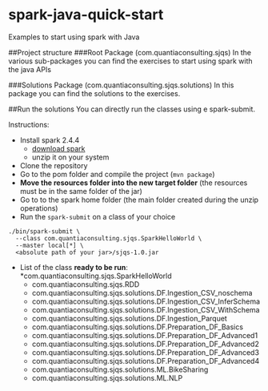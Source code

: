 # spark-java-quick-start
Examples to start using spark with Java

##Project structure
###Root Package (com.quantiaconsulting.sjqs)
In the various sub-packages you can find the exercises to start using spark with the java APIs

###Solutions Package (com.quantiaconsulting.sjqs.solutions)
In this package you can find the solutions to the exercises.

##Run the solutions
You can directly run the classes using e spark-submit.

Instructions:

* Install spark 2.4.4
	* [download spark](https://www.apache.org/dyn/closer.lua/spark/spark-2.4.4/spark-2.4.4-bin-hadoop2.7.tgz)
	* unzip it on your system
* Clone the repository
* Go to the pom folder and compile the project (`mvn package`)
* **Move the resources folder into the new target folder** (the resources must be in the same folder of the jar)
* Go to to the spark home folder (the main folder created during the unzip operations)
* Run the `spark-submit` on a class of your choice

```
./bin/spark-submit \
  --class com.quantiaconsulting.sjqs.SparkHelloWorld \
  --master local[*] \
  <absolute path of your jar>/sjqs-1.0.jar
```

* List of the class **ready to be run**:
	*com.quantiaconsulting.sjqs.SparkHelloWorld
	* com.quantiaconsulting.sjqs.RDD 
	* com.quantiaconsulting.sjqs.solutions.DF.Ingestion_CSV_noschema
	* com.quantiaconsulting.sjqs.solutions.DF.Ingestion_CSV_InferSchema
	* com.quantiaconsulting.sjqs.solutions.DF.Ingestion_CSV_WithSchema
	* com.quantiaconsulting.sjqs.solutions.DF.Ingestion_Parquet
	* com.quantiaconsulting.sjqs.solutions.DF.Preparation_DF_Basics
	* com.quantiaconsulting.sjqs.solutions.DF.Preparation_DF_Advanced1
	* com.quantiaconsulting.sjqs.solutions.DF.Preparation_DF_Advanced2
	* com.quantiaconsulting.sjqs.solutions.DF.Preparation_DF_Advanced3
	* com.quantiaconsulting.sjqs.solutions.DF.Preparation_DF_Advanced4
	* com.quantiaconsulting.sjqs.solutions.ML.BikeSharing
	* com.quantiaconsulting.sjqs.solutions.ML.NLP




